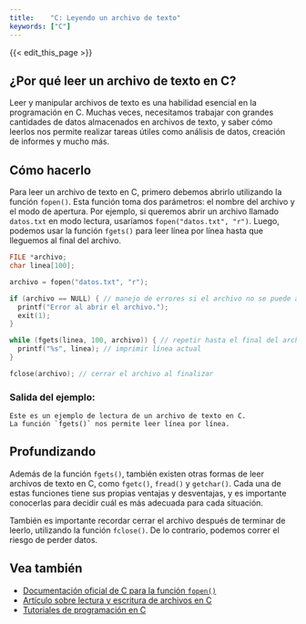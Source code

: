 ```yaml
---
title:    "C: Leyendo un archivo de texto"
keywords: ["C"]
---
```


{{< edit_this_page >}}

## ¿Por qué leer un archivo de texto en C?

Leer y manipular archivos de texto es una habilidad esencial en la programación en C. Muchas veces, necesitamos trabajar con grandes cantidades de datos almacenados en archivos de texto, y saber cómo leerlos nos permite realizar tareas útiles como análisis de datos, creación de informes y mucho más.

## Cómo hacerlo

Para leer un archivo de texto en C, primero debemos abrirlo utilizando la función `fopen()`. Esta función toma dos parámetros: el nombre del archivo y el modo de apertura. Por ejemplo, si queremos abrir un archivo llamado `datos.txt` en modo lectura, usaríamos `fopen("datos.txt", "r")`. Luego, podemos usar la función `fgets()` para leer línea por línea hasta que lleguemos al final del archivo.

```C
FILE *archivo;
char linea[100];

archivo = fopen("datos.txt", "r");

if (archivo == NULL) { // manejo de errores si el archivo no se puede abrir
  printf("Error al abrir el archivo.");
  exit(1);
}

while (fgets(linea, 100, archivo)) { // repetir hasta el final del archivo
  printf("%s", linea); // imprimir línea actual
}

fclose(archivo); // cerrar el archivo al finalizar
```

### Salida del ejemplo:

```
Este es un ejemplo de lectura de un archivo de texto en C.
La función `fgets()` nos permite leer línea por línea.
```

## Profundizando

Además de la función `fgets()`, también existen otras formas de leer archivos de texto en C, como `fgetc()`, `fread()` y `getchar()`. Cada una de estas funciones tiene sus propias ventajas y desventajas, y es importante conocerlas para decidir cuál es más adecuada para cada situación.

También es importante recordar cerrar el archivo después de terminar de leerlo, utilizando la función `fclose()`. De lo contrario, podemos correr el riesgo de perder datos.

## Vea también

- [Documentación oficial de C para la función `fopen()`](https://www.gnu.org/software/libc/manual/html_node/File-Open-Macro.html)
- [Artículo sobre lectura y escritura de archivos en C](https://www.tutorialspoint.com/cprogramming/c_file_io.htm)
- [Tutoriales de programación en C](https://www.programiz.com/c-programming)